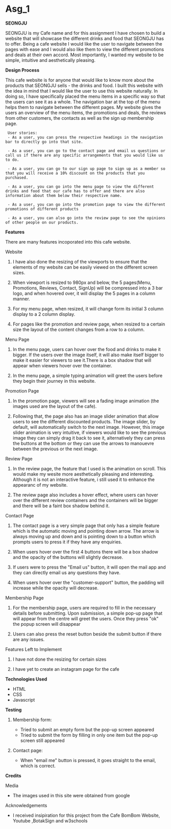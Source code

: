 # Asg_1

<b>SEONGJU</b>

SEONGJU is my Cafe name and for this assignment I have chosen to build a website that will showcase the different drinks and food that SEONGJU has to offer. Being a cafe website I would like the user to navigate between the pages with ease and I would also like them to view the different promotions and deals at their own accord. Most importantly, I wanted my website to be simple, intuitive and aesthetically pleasing.

<b>Design Process</b>

This cafe website is for anyone that would like to know more about the products that SEONGJU sells - the drinks and food. I built this website with the idea in mind that I would like the user to use this website naturally. In doing so, I have specifically placed the menu items in a specific way so that the users can see it as a whole. The navigation bar at the top of the menu helps them to navigate between the different pages. My website gives the users an overview of the menu items, the promotions and deals, the reviews from other customers, the contacts as well as the sign up membership page.

     User stories:
     - As a user, you can press the respective headings in the navigation bar to directly go into that site.

     - As a user, you can go to the contact page and email us questions or call us if there are any specific arrangements that you would like us to do.

     - As a user, you can go to our sign up page to sign up as a member so that you will receive a 10% discount on the products that you purchased.

     - As a user, you can go into the menu page to view the different drinks and food that our cafe has to offer and there are also information about them below their respective name.

     - As a user, you can go into the promotion page to view the different promotions of different products

     - As a user, you can also go into the review page to see the opinions of other people on our products.

<b>Features</b>

There are many features incoporated into this cafe website.

Website

1. I have also done the resizing of the viewports to ensure that the elements of my website can be easily viewed on the different screen sizes.

2. When viewport is resized to 980px and below, the 5 pages(Menu, Promotions, Reviews, Contact, SignUp) will be compressed into a 3 bar logo, and when hovered over, it will display the 5 pages in a column manner.

3. For my menu page, when resized, it will change form its initial 3 column display to a 2 column display.

4. For pages like the promotion and review page, when resized to a certain size the layout of the content changes from a row to a column.

Menu Page

1. In the menu page, users can hover over the food and drinks to make it bigger. If the users over the image itself, it will also make itself bigger to make it easier for viewers to see it.There is a box shadow that will appear when viewers hover over the container.

2. In the menu page, a simple typing animation will greet the users before they begin their journey in this website.

Promotion Page

1. In the promotion page, viewers will see a fading image animation (the images used are the layout of the cafe).

2. Following that, the page also has an image slider animation that allow users to see the different discounted products. The image slider, by default, will automatically switch to the next image. However, this image slider animation is very intuitive, if viewers would like to see the previous image they can simply drag it back to see it, alternatively they can press the buttons at the bottom or they can use the arrows to manouevre between the previous or the next image.

Review Page

1. In the review page, the feature that I used is the animation on scroll. This would make my wesite more aesthetically pleasing and interesting. Although it is not an interactive feature, i still used it to enhance the appearanc of my website.

2. The review page also includes a hover effect, where users can hover over the different review containers and the containers will be bigger and there will be a faint box shadow behind it.

Contact Page

1. The contact page is a very simple page that only has a simple feature which is the automatic moving and pointing down arrow. The arrow is always moving up and down and is pointing down to a button which prompts users to press it if they have any enquiries.

2. When users hover over the first 4 buttons there will be a box shadow and the opacity of the buttons will slightly decrease.

3. If users were to press the "Email us" button, it will open the mail app and they can directly email us any questions they have.

4. When users hover over the "customer-support" button, the padding will increase while the opacity will decrease.

Membership Page

1. For the membership page, users are required to fill in the necessary details before submitting. Upon submission, a simple pop-up page that will appear from the centre will greet the users. Once they press "ok" the popup screen will disappear

2. Users can also press the reset button beside the submit button if there are any issues.

Features Left to Implement

1. I have not done the resizing for certain sizes

2. I have yet to create an instagram page for the cafe

<b>Technologies Used</b>

- HTML
- CSS
- Javascript

<b>Testing</b>

1. Membership form:

   - Tried to submit an empty form but the pop-up screen appeared
   - Tried to submit the form by filling in only one item but the pop-up screen still appeared

2. Contact page:
   - When "email me" button is pressed, it goes straight to the email, which is correct.

<b>Credits</b>

Media

- The images used in this site were obtained from google

Acknowledgements

- I received insipiration for this project from the Cafe BomBom Website, Youtube ,BotakSign and w3schools
